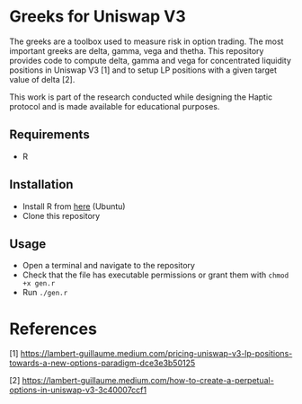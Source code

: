 # Greeks for Uniswap V3

The greeks are a toolbox used to measure risk in option trading. The most important greeks are delta, gamma, vega and thetha. This repository provides code to compute delta, gamma and vega for concentrated liquidity positions in Uniswap V3 [1] and to setup LP positions with a given target value of delta [2].


This work is part of the research conducted while designing the Haptic protocol and is made available for educational purposes.


## Requirements

- R

## Installation

- Install R from [here](https://cran.r-project.org/bin/linux/ubuntu/) (Ubuntu)
- Clone this repository

## Usage

- Open a terminal and navigate to the repository
- Check that the file has executable permissions or grant them with `chmod +x gen.r`
- Run `./gen.r`


# References

[1] https://lambert-guillaume.medium.com/pricing-uniswap-v3-lp-positions-towards-a-new-options-paradigm-dce3e3b50125

[2] https://lambert-guillaume.medium.com/how-to-create-a-perpetual-options-in-uniswap-v3-3c40007ccf1

